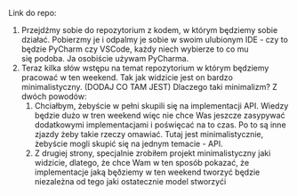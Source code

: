 Link do repo: 

1. Przejdźmy sobie do repozytorium z kodem, w którym będziemy sobie działać. Pobierzmy je i odpalmy je sobie w swoim ulubionym IDE - czy to będzie PyCharm czy VSCode, każdy niech wybierze to co mu się podoba. Ja osobiście używam PyCharma.
2. Teraz kilka słów wstępu na temat repozytorium w którym będziemy pracować w ten weekend. Tak jak widzicie jest on bardzo minimalistyczny. (DODAJ CO TAM JEST) Dlaczego taki minimalizm? Z dwóch powodów: 
	1. Chciałbym, żebyście w pełni skupili się na implementacji API. Wiedzy będzie dużo w tren weekend więc nie chce Was jeszcze zasypywać dodatkowymi implementacjami i poświęcać na to czas. Po to są inne zjazdy żeby takie rzeczy omawiać. Tutaj jest minimalistycznie, żebyście mogli skupić się na jednym temacie - API.
	2. Z drugiej strony, specjalnie zrobiłem projekt minimalistyczny jaki widzicie, dlatego, że chce Wam w ten sposób pokazać, że implementacje jaką bęðziemy w ten weekend tworzyć będzie niezależna od tego jaki ostatecznie model stworzyći